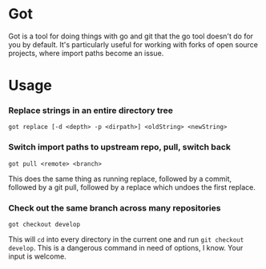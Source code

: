 # Got

Got is a tool for doing things with go and git that the go tool doesn't do for you by default. It's particularly useful for working with 
forks of open source projects, where import paths become an issue.

# Usage

### Replace strings in an entire directory tree

```
got replace [-d <depth> -p <dirpath>] <oldString> <newString>
```

### Switch import paths to upstream repo, pull, switch back

```
got pull <remote> <branch>
```

This does the same thing as running replace, followed by a commit, followed by a git pull, followed by a replace which undoes the first replace.

### Check out the same branch across many repositories

```
got checkout develop
```

This will `cd` into every directory in the current one and run `git checkout develop`. This is a dangerous command in need of options, I know. Your input is welcome.
